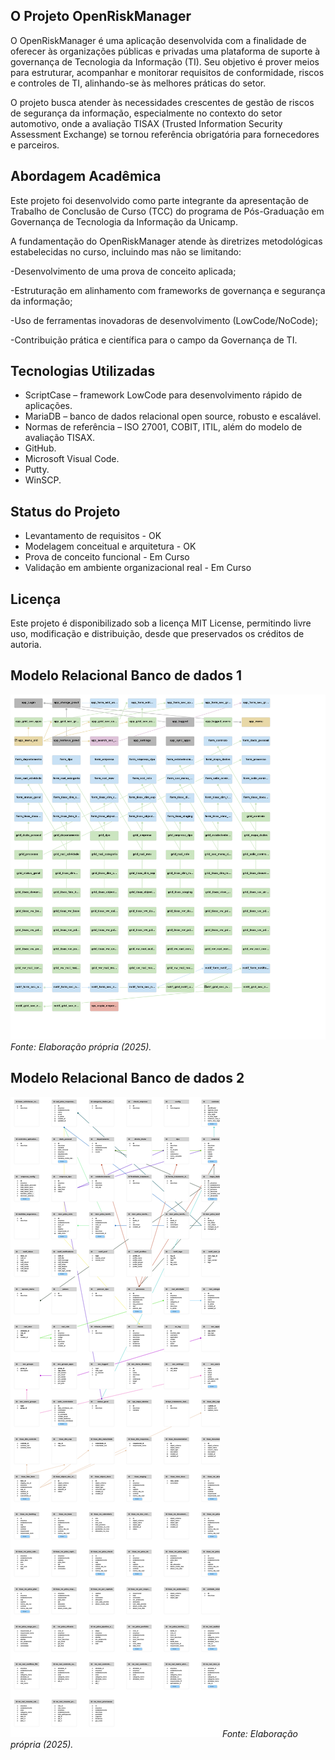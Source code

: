 ## O Projeto OpenRiskManager

O OpenRiskManager é uma aplicação desenvolvida com a finalidade de oferecer às organizações públicas e privadas uma plataforma de suporte à governança de Tecnologia da Informação (TI). Seu objetivo é prover meios para estruturar, acompanhar e monitorar requisitos de conformidade, riscos e controles de TI, alinhando-se às melhores práticas do setor.

O projeto busca atender às necessidades crescentes de gestão de riscos de segurança da informação, especialmente no contexto do setor automotivo, onde a avaliação TISAX (Trusted Information Security Assessment Exchange) se tornou referência obrigatória para fornecedores e parceiros.

## Abordagem Acadêmica

Este projeto foi desenvolvido como parte integrante da apresentação de Trabalho de Conclusão de Curso (TCC) do programa de Pós-Graduação em Governança de Tecnologia da Informação da Unicamp.

A fundamentação do OpenRiskManager atende às diretrizes metodológicas estabelecidas no curso, incluindo mas não se limitando:

  -Desenvolvimento de uma prova de conceito aplicada;
  
  -Estruturação em alinhamento com frameworks de governança e segurança da informação;
  
  -Uso de ferramentas inovadoras de desenvolvimento (LowCode/NoCode);
  
  -Contribuição prática e científica para o campo da Governança de TI.

## Tecnologias Utilizadas

- ScriptCase – framework LowCode para desenvolvimento rápido de aplicações.
- MariaDB – banco de dados relacional open source, robusto e escalável.
- Normas de referência – ISO 27001, COBIT, ITIL, além do modelo de avaliação TISAX.
- GitHub.
- Microsoft Visual Code.
- Putty.
- WinSCP.

## Status do Projeto

 - Levantamento de requisitos - OK
 - Modelagem conceitual e arquitetura - OK
 - Prova de conceito funcional - Em Curso
 - Validação em ambiente organizacional real - Em Curso

## Licença

Este projeto é disponibilizado sob a licença MIT License, permitindo livre uso, modificação e distribuição, desde que preservados os créditos de autoria.

## Modelo Relacional Banco de dados 1

![Modelo Relacional 1](docs/diagrama1.png)
*Fonte: Elaboração própria (2025).*

## Modelo Relacional Banco de dados 2

![Modelo Relacional 2](docs/diagrama2.png)
*Fonte: Elaboração própria (2025).*

